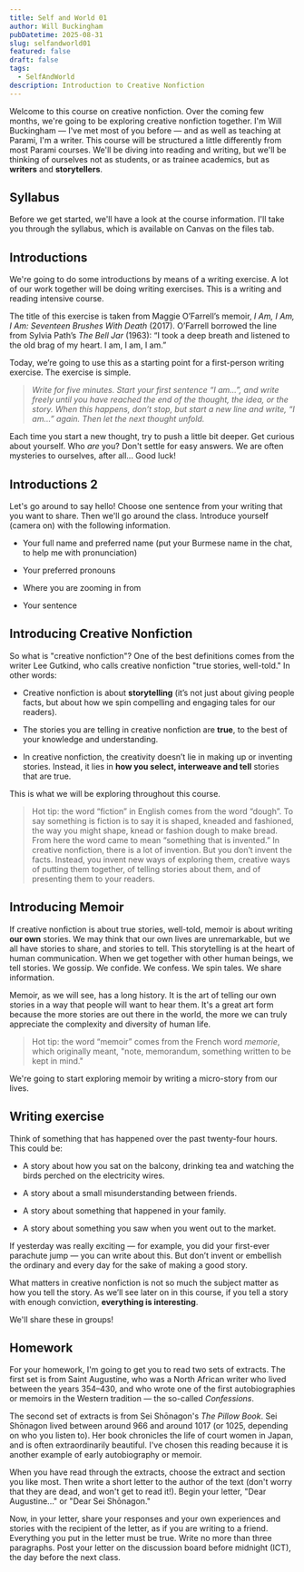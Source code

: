 ```yaml
---
title: Self and World 01
author: Will Buckingham
pubDatetime: 2025-08-31
slug: selfandworld01
featured: false
draft: false
tags:
  - SelfAndWorld
description: Introduction to Creative Nonfiction
---
```

Welcome to this course on creative nonfiction. Over the coming few months, we're going to be exploring creative nonfiction together. I'm Will Buckingham — I've met most of you before — and as well as teaching at Parami, I'm a writer. This course will be structured a little differently from most Parami courses. We'll be diving into reading and writing, but we'll be thinking of ourselves not as students, or as trainee academics, but as **writers** and **storytellers**.

## Syllabus

Before we get started, we'll have a look at the course information. I'll take you through the syllabus, which is available on Canvas on the files tab.

## Introductions

We're going to do some introductions by means of a writing exercise. A lot of our work together will be doing writing exercises. This is a writing and reading intensive course.

The title of this exercise is taken from Maggie O’Farrell’s memoir, _I Am, I Am, I Am: Seventeen Brushes With Death_ (2017). O’Farrell borrowed the line from Sylvia Path’s _The Bell Jar_ (1963): “I took a deep breath and listened to the old brag of my heart. I am, I am, I am.”

Today, we’re going to use this as a starting point for a first-person writing exercise. The exercise is simple.

> _Write for five minutes. Start your first sentence “I am…”, and write freely until you have reached the end of the thought, the idea, or the story. When this happens, don’t stop, but start a new line and write, “I am…” again. Then let the next thought unfold._

Each time you start a new thought, try to push a little bit deeper. Get curious about yourself. Who _are_ you? Don't settle for easy answers. We are often mysteries to ourselves, after all... Good luck!

## Introductions 2

Let's go around to say hello! Choose one sentence from your writing that you want to share. Then we'll go around the class. Introduce yourself (camera on) with the following information.

*   Your full name and preferred name (put your Burmese name in the chat, to help me with pronunciation)
    
*   Your preferred pronouns
    
*   Where you are zooming in from
    
*   Your sentence
    

## Introducing Creative Nonfiction

So what is "creative nonfiction"? One of the best definitions comes from the writer Lee Gutkind, who calls creative nonfiction "true stories, well-told." In other words:

*   Creative nonfiction is about **storytelling** (it’s not just about giving people facts, but about how we spin compelling and engaging tales for our readers).
    
*   The stories you are telling in creative nonfiction are **true**, to the best of your knowledge and understanding.
    
*   In creative nonfiction, the creativity doesn’t lie in making up or inventing stories. Instead, it lies in **how you select, interweave and tell** stories that are true.
    

This is what we will be exploring throughout this course.

> Hot tip: the word “fiction” in English comes from the word “dough”. To say something is fiction is to say it is shaped, kneaded and fashioned, the way you might shape, knead or fashion dough to make bread. From here the word came to mean “something that is invented.” In creative nonfiction, there is a lot of invention. But you don’t invent the facts. Instead, you invent new ways of exploring them, creative ways of putting them together, of telling stories about them, and of presenting them to your readers.

## Introducing Memoir

If creative nonfiction is about true stories, well-told, memoir is about writing **our own** stories. We may think that our own lives are unremarkable, but we all have stories to share, and stories to tell. This storytelling is at the heart of human communication. When we get together with other human beings, we tell stories. We gossip. We confide. We confess. We spin tales. We share information.

Memoir, as we will see, has a long history. It is the art of telling our own stories in a way that people will want to hear them. It's a great art form because the more stories are out there in the world, the more we can truly appreciate the complexity and diversity of human life.

> Hot tip: the word “memoir” comes from the French word _memorie_, which originally meant, "note, memorandum, something written to be kept in mind."

We're going to start exploring memoir by writing a micro-story from our lives.

## Writing exercise

Think of something that has happened over the past twenty-four hours. This could be:

*   A story about how you sat on the balcony, drinking tea and watching the birds perched on the electricity wires.
    
*   A story about a small misunderstanding between friends.
    
*   A story about something that happened in your family.
    
*   A story about something you saw when you went out to the market.
    

If yesterday was really exciting — for example, you did your first-ever parachute jump — you can write about this. But don’t invent or embellish the ordinary and every day for the sake of making a good story.

What matters in creative nonfiction is not so much the subject matter as how you tell the story. As we’ll see later on in this course, if you tell a story with enough conviction, **everything is interesting**.

We'll share these in groups!

## Homework

For your homework, I'm going to get you to read two sets of extracts. The first set is from Saint Augustine, who was a North African writer who lived between the years 354–430, and who wrote one of the first autobiographies or memoirs in the Western tradition — the so-called _Confessions_.

The second set of extracts is from Sei Shōnagon's _The Pillow Book_. Sei Shōnagon lived between around 966 and around 1017 (or 1025, depending on who you listen to). Her book chronicles the life of court women in Japan, and is often extraordinarily beautiful. I've chosen this reading because it is another example of early autobiography or memoir.

When you have read through the extracts, choose the extract and section you like most. Then write a short letter to the author of the text (don't worry that they are dead, and won't get to read it!). Begin your letter, "Dear Augustine..." or "Dear Sei Shōnagon."

Now, in your letter, share your responses and your own experiences and stories with the recipient of the letter, as if you are writing to a friend. Everything you put in the letter must be true. Write no more than three paragraphs. Post your letter on the discussion board before midnight (ICT), the day before the next class.